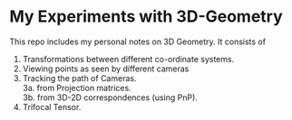# My Experiments with 3D-Geometry

This repo includes my personal notes on 3D Geometry.
It consists of 
1. Transformations between different co-ordinate systems.  
2. Viewing points as seen by different cameras  
3. Tracking the path of Cameras.  
3a. from Projection matrices.  
3b. from 3D-2D correspondences (using PnP).    
4. Trifocal Tensor.  

